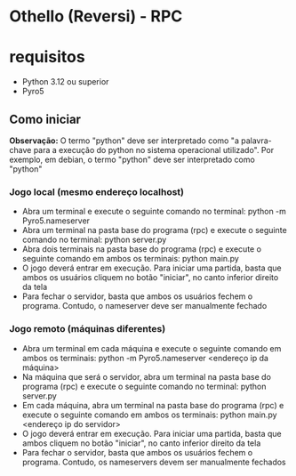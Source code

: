 # Othello (Reversi) - RPC

# requisitos
- Python 3.12 ou superior
- Pyro5

## Como iniciar
**Observação:** O termo "python" deve ser interpretado como "a palavra-chave para a execução do python no sistema operacional utilizado". Por exemplo, em debian, o termo "python" deve ser interpretado como "python"
### Jogo local (mesmo endereço localhost)
- Abra um terminal e execute o seguinte comando no terminal: python -m Pyro5.nameserver
- Abra um terminal na pasta base do programa (rpc) e execute o seguinte comando no terminal: python server.py
- Abra dois terminais na pasta base do programa (rpc) e execute o seguinte comando em ambos os terminais: python main.py
- O jogo deverá entrar em execução. Para iniciar uma partida, basta que ambos os usuários cliquem no botão "iniciar", no canto inferior direito da tela
- Para fechar o servidor, basta que ambos os usuários fechem o programa. Contudo, o nameserver deve ser manualmente fechado

### Jogo remoto (máquinas diferentes)
- Abra um terminal em cada máquina e execute o seguinte comando em ambos os terminais: python -m Pyro5.nameserver <endereço ip da máquina>
- Na máquina que será o servidor, abra um terminal na pasta base do programa (rpc) e execute o seguinte comando no terminal: python server.py
- Em cada máquina, abra um terminal na pasta base do programa (rpc) e execute o seguinte comando em ambos os terminais: python main.py <endereço ip do servidor>
- O jogo deverá entrar em execução. Para iniciar uma partida, basta que ambos cliquem no botão "iniciar", no canto inferior direito da tela
- Para fechar o servidor, basta que ambos os usuários fechem o programa. Contudo, os nameservers devem ser manualmente fechados

